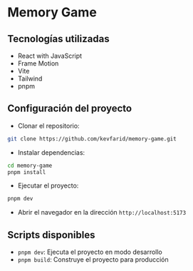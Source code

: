 # Memory Game

## Tecnologías utilizadas

- React with JavaScript
- Frame Motion
- Vite
- Tailwind
- pnpm

## Configuración del proyecto

- Clonar el repositorio:

```bash
git clone https://github.com/kevfarid/memory-game.git
```

- Instalar dependencias:

```bash
cd memory-game
pnpm install
```

- Ejecutar el proyecto:

```bash
pnpm dev
```

- Abrir el navegador en la dirección `http://localhost:5173`

## Scripts disponibles

- `pnpm dev`: Ejecuta el proyecto en modo desarrollo
- `pnpm build`: Construye el proyecto para producción